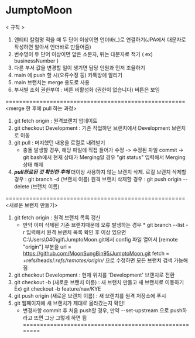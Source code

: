 # JumptoMoon
< 규칙 >
1. 엔티티 칼럼명 적을 때 두 단어 이상이면 언더바(_)로 연결하기(JPA에서 대문자로 작성하면 알아서 언더바로 만들어줌)
2. 변수명이 두 단어 이상이면 앞은 소문자, 뒤는 대문자로 적기 ( ex) businessNumber )
3. 다른 부서 값을 변경할 일이 생기면 담당 인원과 먼저 조율하기
4. main 에 push 할 시(오류수정 등) 카톡방에 알리기
5. main 브랜치는 merge 용도로 사용
6. 부서별 조회 권한부여 : 버튼 비활성화 (권한이 없습니다) 버튼은 보임


=====================================================
<merge 한 후에 pull 하는 과정>

1. git fetch origin : 원격브랜치 업데이트
2. git checkout Development : 기존 작업하던 브랜치에서 Development 브랜치로 이동
3. git pull : 머지했던 내용을 로컬로 내려받기
	* 충돌 발생할 경우, 해당 파일에 직접 들어가 수정 -> 수정된 파일 commit -> git bash에서 현재 상태가 Merging일 경우 "git status" 입력해서 Merging 상태 해제
4. ***pull완료된 것 확인한 후에*** 더이상 사용하지 않는 브랜치 삭제. 
   로컬 브랜치 삭제할 경우 : git branch -d (브랜치 이름)
   원격 브랜치 삭제할 경우 : git push origin --delete (브랜치 이름)

=====================================================
<새로운 브랜치 만들기>

1. git fetch origin : 원격 브랜치 목록 갱신 
	* 만약 이미 삭제된 기존 브랜치때문에 오류 발생하는 경우 *
		git branch --list -r 입력해서 원격 브랜치 목록 확인 후 이상 있으면
		C:\Users\040\git\JumptoMoon\.git에서 config 파일 열어서
		[remote "origin"] 부분을
   		 url = https://github.com/MoonSungBin95/JumptoMoon.git
    		fetch = +refs/heads/*:refs/remotes/origin/* 
		으로 수정하면 모든 브랜치 검색 가능해짐
2. git checkout Development : 현재 위치를 'Development' 브랜치로 전환
3. git checkout -b (새로운 브랜치 이름) : 새 브랜치 만들고 새 브랜치로 이동하기
	Ex) git checkout -b feature/nav/KYE
4. git push origin (새로운 브랜치 이름) : 새 브랜치를 원격 저장소에 푸시
5. git 웹페이지에 새 브랜치가 제대로 올라갔는지 확인!
	* 변경사항 commit 후 처음 push할 경우, 만약 --set-upstream 으로 push하라고 뜨면 그냥 그렇게 하면 됨
======================================================
